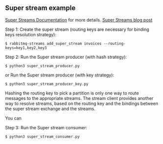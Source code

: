Super stream example
---

[Super Streams Documentation](https://www.rabbitmq.com/streams.html#super-streams) for more details.
[Super Streams blog post](https://blog.rabbitmq.com/posts/2022/07/rabbitmq-3-11-feature-preview-super-streams)


Step 1: Create the super stream (routing keys are necessary for binding keys resolution strategy):

    $ rabbitmq-streams add_super_stream invoices --routing-keys=key1,key2,key3


Step 2: Run the Super stream producer (with hash strategy):

    $ python3 super_stream_producer.py

or Run the Super stream producer (with key strategy):

    $ python3 super_stream_producer_key.py

Hashing the routing key to pick a partition is only one way to route messages to the appropriate streams. 
The stream client provides another way to resolve streams, based on the routing key and the bindings between the super stream exchange and the streams.

You can

Step 3: Run the Super stream consumer:

    $ python3 super_stream_consumer.py

